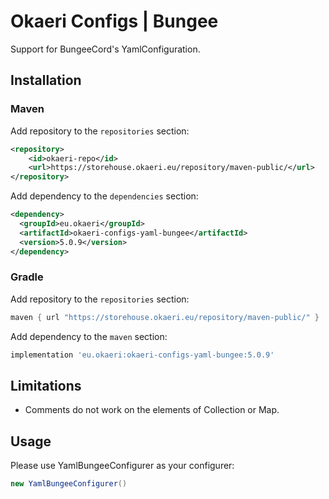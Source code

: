 # Okaeri Configs | Bungee

Support for BungeeCord's YamlConfiguration.

## Installation

### Maven

Add repository to the `repositories` section:

```xml
<repository>
    <id>okaeri-repo</id>
    <url>https://storehouse.okaeri.eu/repository/maven-public/</url>
</repository>
```

Add dependency to the `dependencies` section:

```xml
<dependency>
  <groupId>eu.okaeri</groupId>
  <artifactId>okaeri-configs-yaml-bungee</artifactId>
  <version>5.0.9</version>
</dependency>
```

### Gradle

Add repository to the `repositories` section:

```groovy
maven { url "https://storehouse.okaeri.eu/repository/maven-public/" }
```

Add dependency to the `maven` section:

```groovy
implementation 'eu.okaeri:okaeri-configs-yaml-bungee:5.0.9'
```

## Limitations

- Comments do not work on the elements of Collection or Map.

## Usage

Please use YamlBungeeConfigurer as your configurer:

```java
new YamlBungeeConfigurer()
```

